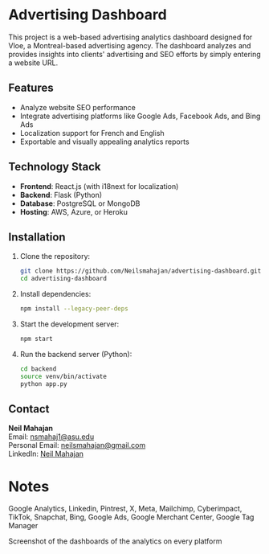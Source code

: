 # Advertising Dashboard

This project is a web-based advertising analytics dashboard designed for Vloe, a Montreal-based advertising agency. The dashboard analyzes and provides insights into clients' advertising and SEO efforts by simply entering a website URL.

## Features
- Analyze website SEO performance
- Integrate advertising platforms like Google Ads, Facebook Ads, and Bing Ads
- Localization support for French and English
- Exportable and visually appealing analytics reports

## Technology Stack
- **Frontend**: React.js (with i18next for localization)
- **Backend**: Flask (Python)
- **Database**: PostgreSQL or MongoDB
- **Hosting**: AWS, Azure, or Heroku

## Installation
1. Clone the repository:
   ```bash
   git clone https://github.com/Neilsmahajan/advertising-dashboard.git
   cd advertising-dashboard
2. Install dependencies:
    ```bash
    npm install --legacy-peer-deps
3. Start the development server:
    ```bash
    npm start
4. Run the backend server (Python):
    ```bash
    cd backend
    source venv/bin/activate
    python app.py
## Contact
  
**Neil Mahajan**<br>
Email: nsmahaj1@asu.edu<br>
Personal Email: neilsmahajan@gmail.com<br>
LinkedIn: [Neil Mahajan](https://www.linkedin.com/in/neil-mahajan/)<br>

# Notes
Google Analytics, Linkedin, Pintrest, X, Meta, Mailchimp, Cyberimpact, TikTok, Snapchat, Bing, Google Ads, Google Merchant Center, Google Tag Manager

Screenshot of the dashboards of the analytics on every platform